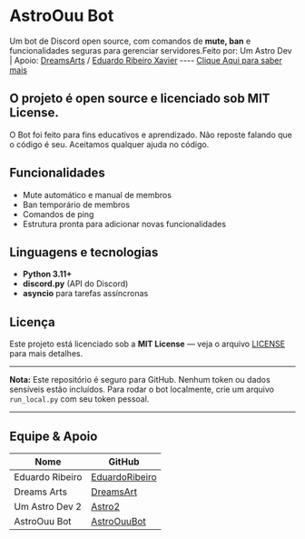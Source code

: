 # AstroOuu Bot

Um bot de Discord open source, com comandos de **mute, ban** e funcionalidades seguras para gerenciar servidores.Feito por: Um Astro Dev |
Apoio: [DreamsArts](https://github.com/DreamsArts) / [Eduardo Ribeiro Xavier](https://github.com/EduardoRibeiroXavier) ----
 [Clique Aqui para saber mais](https://o-menino-front-end.github.io/AstroOuu-Bot-Site)

O projeto é **open source** e licenciado sob **MIT License**.  
---------------------------
O Bot foi feito para fins educativos e aprendizado. Não reposte falando que o código é seu.
Aceitamos qualquer ajuda no código.

## Funcionalidades
- Mute automático e manual de membros
- Ban temporário de membros
- Comandos de ping
- Estrutura pronta para adicionar novas funcionalidades

## Linguagens e tecnologias
- **Python 3.11+**
- **discord.py** (API do Discord)
- **asyncio** para tarefas assíncronas

## Licença
Este projeto está licenciado sob a **MIT License** — veja o arquivo [LICENSE](LICENSE) para mais detalhes.

---

**Nota:** Este repositório é seguro para GitHub. Nenhum token ou dados sensíveis estão incluídos. Para rodar o bot localmente, crie um arquivo `run_local.py` com seu token pessoal.

---

## Equipe & Apoio
| Nome                | GitHub        |
|---------------------|-------------------------|
|Eduardo Ribeiro      | [EduardoRibeiro](https://github.com/EduardoRibeiroXavier) |
|Dreams Arts          | [DreamsArt](https://github.com/DreamsArts) |
|Um Astro Dev 2       | [Astro2](https://github.com/O-Menino-Front-End) |
|AstroOuu Bot         | [AstroOuuBot](https://github.com/AstroOuu-Bot) |
